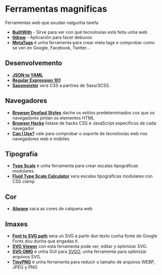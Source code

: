 # Ferramentas magnificas

Ferramentas web que axudan nalgunha tarefa

* [**BuiltWith**](https://builtwith.com/) - Sirve para ver con qué tecnoloxías está feita unha web
* [**tldraw**](https://www.tldraw.com/) - Aplicación para facer debuxos
* [**MetaTags**](https://metatags.io/) é unha ferramenta para crear meta tags e comprobar como se ven en Google, Facebook, Twitter...

## Desenvolvemento

* [**JSON to YAML**](https://www.json2yaml.com/)
* [**Regular Expression 101**](https://regex101.com/)
* [**Sassmeister**](https://www.sassmeister.com/) xera CSS a partires de Sass/SCSS.

## Navegadores

* [**Browser Deafaul Styles**](https://browserdefaultstyles.com/) dache os estilos predeterminados cos que os navegadores pintan os elementos HTML
* [**Browser Hacks**](http://browserhacks.com/) listaxe de hacks CSS e JavaScript específicos de cada navegador
* [**Can I Use?**](https://caniuse.com/) vale para comprobar o soporte de tecnoloxías web nos navegadores web e móbiles

## Tipografía

* [**Type Scale**](https://typescale.com/) é unha ferramenta para crear escalas tipográficas modulares
* [**Fluid Type Scale Calculator**](https://www.fluid-type-scale.com/) xera escalas tipográficas modulares con CSS clamp

## Cor

* [**Alwane**](https://alwane.io/) saca as cores de calquera web

## Imaxes

* [**Font to SVG path**](https://danmarshall.github.io/google-font-to-svg-path/) xera un SVG a partir dun texto cunha fonte de Google Fonts dou dunha que engadas ti.
* [**SVG Viewer**](https://www.svgviewer.dev/) con esta ferramenta pode ver, editar y optimizar SVG.
* [**SVG OMG**](https://svgomg.net/) é unha GUI para [SVGO](https://github.com/svg/svgo), unha ferramenta para optimizar arquivos SVG.
* [**TinyPNG**](https://tinypng.com/) é unha ferramenta para reducir o tamaño de arquivos WEBP, JPEG y PNG







